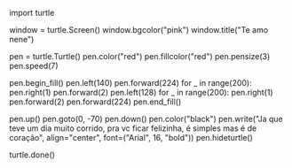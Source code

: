 import turtle

window = turtle.Screen()
window.bgcolor("pink")
window.title("Te amo nene")

pen = turtle.Turtle()
pen.color("red")
pen.fillcolor("red")
pen.pensize(3)
pen.speed(7)

pen.begin_fill()
pen.left(140)
pen.forward(224)
for _ in range(200):
    pen.right(1)
    pen.forward(2)
pen.left(128)
for _ in range(200):
    pen.right(1)
    pen.forward(2)
pen.forward(224)
pen.end_fill()

pen.up()
pen.goto(0, -70)
pen.down()
pen.color("black")
pen.write("Ja que teve um dia muito corrido, pra vc ficar felizinha, é simples mas é de coração", align="center", font=("Arial", 16, "bold"))
pen.hideturtle()

turtle.done()
